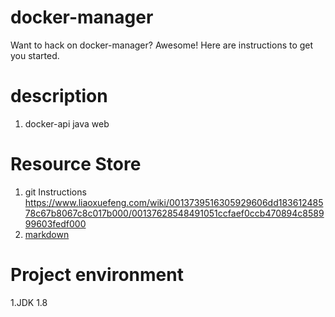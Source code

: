 # docker-manager
Want to hack on docker-manager? Awesome! Here are instructions to get you
started.

# description

1. docker-api java web 

# Resource Store

1. git Instructions
https://www.liaoxuefeng.com/wiki/0013739516305929606dd18361248578c67b8067c8c017b000/00137628548491051ccfaef0ccb470894c858999603fedf000
2. [markdown](https://www.appinn.com/markdown/)

# Project environment
 
1.JDK 1.8
